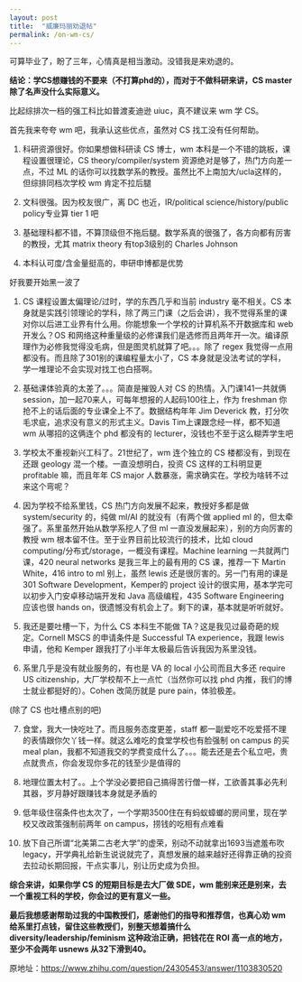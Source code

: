 ```yaml
---
layout: post
title:  "威廉玛丽劝退帖"
permalink: /on-wm-cs/
---
```


可算毕业了，盼了三年，心情真是相当激动。没错我是来劝退的。

**结论：学CS想赚钱的不要来（不打算phd的），而对于不做科研来讲，CS master除了名声没什么实际意义。**

比起综排次一档的强工科比如普渡麦迪逊 uiuc，真不建议来 wm 学 CS。

首先我来夸夸 wm 吧，我承认这些优点，虽然对 CS 找工没有任何帮助。

1. 科研资源很好。你如果想做科研读 CS 博士，wm 本科是一个不错的跳板，课程设置很理论，CS theory/compiler/system 资源绝对是够了，热门方向差一点，不过 ML 的话你可以找数学系的教授。虽然比不上南加大/ucla这样的，但综排同档次学校 wm 肯定不拉后腿

2. 文科很强。因为校友很广，离 DC 也近，IR/political science/history/public policy专业算 tier 1 吧

3. 基础理科都不错，不算顶级但不拖后腿。数学系真的很强了，各方向都有厉害的教授，尤其 matrix theory 有top3级别的 Charles Johnson

4. 本科认可度/含金量挺高的，申研申博都是优势

好我要开始黑一波了

1. CS 课程设置太偏理论/过时，学的东西几乎和当前 industry 毫不相关。CS 本身就是实践引领理论的学科，除了两三门课（之后会讲），我不觉得系里的课对你以后进工业界有什么用。你能想象一个学校的计算机系不开数据库和 web 开发么？OS 和网络这种重量级的必修课我们是选修而且两年开一次。编译原理作为必修我觉得没毛病，但是图灵机就算了吧。。。除了 regex 我觉得一点用都没有。而且除了301别的课编程量太小了，CS 本身就是没法考试的学科，学一堆理论不会实现对找工也白搭啊。

2. 基础课体验真的太差了。。。简直是摧毁人对 CS 的热情。入门课141一共就俩 session，加一起70来人，可每年想报的人起码100往上，作为 freshman 你抢不上的话后面的专业课全上不了。数据结构年年 Jim Deverick 教，打分吹毛求疵，追求没有意义的形式主义。Davis Tim上课跟念经一样，都不知道 wm 从哪招的这俩连个 phd 都没有的 lecturer，没钱也不至于这么糊弄学生吧

3. 学校太不重视新兴工科了。21世纪了，wm 连个独立的 CS 楼都没有，到现在还跟 geology 混一个楼。一直没想明白，投资 CS 这样的工科明显更 profitable 嘛，而且年年 CS major 人数暴涨，需求确实在。学校为啥转不过来这个弯呢？

4. 因为学校不给系里钱，CS 热门方向发展不起来，教授好多都是做 system/security 的，纯做 ml/AI 的就没有（有两个做 applied ml 的，但太牵强了。系里虽然开始从数学系挖人了但 ml 一直没发展起来），别的方向厉害的教授 wm 根本留不住。至于业界目前比较流行的技术，比如 cloud computing/分布式/storage，一概没有课程。Machine learning 一共就两门课，420 neural networks 是我三年上的最有用的 CS 课，推荐一下 Martin White，416 intro to ml 别上，虽然 lewis 还是很厉害的。另一门有用的课是 301 Software Development，Kemper的 project 设计的很实用，基本学完可以初步入门安卓移动端开发和 Java 高级编程，435 Software Engineering 应该也很 hands on，很遗憾没有机会上了。剩下的课，基本就是听听就好。

5. 我还是要吐槽一下，为什么 CS 本科生不能做 TA？这是我见过最奇葩的规定。Cornell MSCS 的申请条件是 Successful TA experience，我跟 lewis 申请，他和 Kemper 跟我打了小半年太极最后告诉我因为系里没钱。

6. 系里几乎是没有就业服务的，有也是 VA 的 local 小公司而且大多还 require US citizenship，大厂学校帮不上一点忙（当然你可以找 phd 内推，我们的博士就业都挺好的）。Cohen 改简历就是 pure pain，体验极差。

(除了 CS 也吐槽点别的吧)

7. 食堂，我大一快吃吐了。而且服务态度更差，staff 都一副爱吃不吃爱搭不理的表情跟你欠丫钱一样。就这么难吃的食堂学校也有脸强制 on campus 的买meal plan，我都不知道我交的学费变成什么了。。。能去还是去个私立吧，贵点就贵点，你会发现你多花的钱至少是值得的

8. 地理位置太村了。。上个学没必要把自己搞得苦行僧一样，工欲善其事必先利其器，岁月静好跟赚钱本身就是矛盾的

9. 低年级住宿条件也太次了，一个学期3500住在有蚂蚁蟑螂的房间里，现在学校又改政策强制前两年 on campus，捞钱的吃相有点难看

10. 放下自己所谓“北美第二古老大学”的虚荣，别动不动就拿出1693当遮羞布吹 legacy，开学典礼给新生说说就完了，真想发展的越来越好还得靠正确的投资去拉动长期回报，干点实事儿，别让历史成为负担。

**综合来讲，如果你学 CS 的短期目标是去大厂做 SDE，wm 能别来还是别来，去一个重视工科的学校，你会过的更有意义一些。**

**最后我想感谢帮助过我的中国教授们，感谢他们的指导和推荐信，也真心劝 wm 给系里打点钱，留住这些教授们，别整天想着搞什么 diversity/leadership/feminism 这种政治正确，把钱花在 ROI 高一点的地方，至少不会两年 usnews 从32下滑到40。**

原地址：https://www.zhihu.com/question/24305453/answer/1103830520

